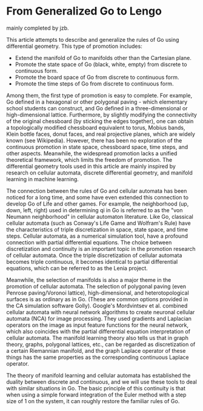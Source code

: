 # From Generalized Go to Lengo
mainly completed by jzb.

This article attempts to describe and generalize the rules of Go using differential geometry. This type of promotion includes:
* Extend the manifold of Go to manifolds other than the Cartesian plane.
* Promote the state space of Go (black, white, empty) from discrete to continuous form.
* Promote the board space of Go from discrete to continuous form.
* Promote the time steps of Go from discrete to continuous form.

Among them, the first type of promotion is easy to complete.
For example, Go defined in a hexagonal or other polygonal paving - which elementary school students can construct, and Go defined in a three-dimensional or high-dimensional lattice.
Furthermore, by slightly modifying the connectivity of the original chessboard (by sticking the edges together), one can obtain a topologically modified chessboard equivalent to torus, Mobius bands, Klein bottle faces, donut faces, and real projective planes, which are widely known (see Wikipedia).
However, there has been no exploration of the continuous promotion in state space, chessboard space, time steps, and other aspects.
Meanwhile, the widespread promotion lacks a unified theoretical framework, which limits the freedom of promotion.
The differential geometry tools used in this article are mainly inspired by research on cellular automata, discrete differential geometry, and manifold learning in machine learning.

The connection between the rules of Go and cellular automata has been noticed for a long time, and some have even extended this connection to develop Go of Life and other games.
For example, the neighborhood (up, down, left, right) used in determining qi in Go is referred to as the "von Neumann neighborhood" in cellular automaton literature.
Like Go, classical cellular automata (such as Conway's Life Game and Wolfram's Rule) have the characteristics of triple discretization in space, state space, and time steps.
Cellular automata, as a numerical simulation tool, have a profound connection with partial differential equations. The choice between discretization and continuity is an important topic in the promotion research of cellular automata.
Once the triple discretization of cellular automata becomes triple continuous, it becomes identical to partial differential equations, which can be referred to as the Lenia project.

Meanwhile, the selection of manifolds is also a major theme in the promotion of cellular automata.
The selection of polygonal paving (even Penrose paving/Voronoi lattice), high-dimensional, and heterotopological surfaces is as ordinary as in Go. (These are common options provided in the CA simulation software Golly).
Google's Mordvintsev et al. combined cellular automata with neural network algorithms to create neuronal cellular automata (NCA) for image processing.
They used gradients and Laplacian operators on the image as input feature functions for the neural network, which also coincides with the partial differential equation interpretation of cellular automata.
The manifold learning theory also tells us that in graph theory, graphs, polygonal lattices, etc., can be regarded as discretization of a certain Riemannian manifold, and the graph Laplace operator of these things has the same properties as the corresponding continuous Laplace operator.

The theory of manifold learning and cellular automata has established the duality between discrete and continuous, and we will use these tools to deal with similar situations in Go.
The basic principle of this continuity is that when using a simple forward integration of the Euler method with a step size of 1 on the system, it can roughly restore the familiar rules of Go.